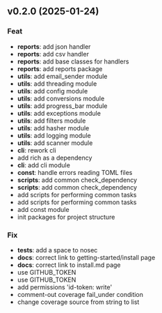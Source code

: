 ## v0.2.0 (2025-01-24)

### Feat

- **reports**: add json handler
- **reports**: add csv handler
- **reports**: add base classes for handlers
- **reports**: add reports package
- **utils**: add email_sender module
- **utils**: add threading module
- **utils**: add config module
- **utils**: add conversions module
- **utils**: add progress_bar module
- **utils**: add exceptions module
- **utils**: add filters module
- **utils**: add hasher module
- **utils**: add logging module
- **utils**: add scanner module
- **cli**: rework cli
- add rich as a dependency
- **cli**: add cli module
- **const**: handle errors reading TOML files
- **scripts**: add common check_dependency
- **scripts**: add common check_dependency
- add scripts for performing common tasks
- add scripts for performing common tasks
- add const module
- init packages for project structure

### Fix

- **tests**: add a space to nosec
- **docs**: correct link to getting-started/install page
- **docs**: correct link to install.md page
- use GITHUB_TOKEN
- use GITHUB_TOKEN
- add permissions 'id-token: write'
- comment-out coverage fail_under condition
- change coverage source from string to list

